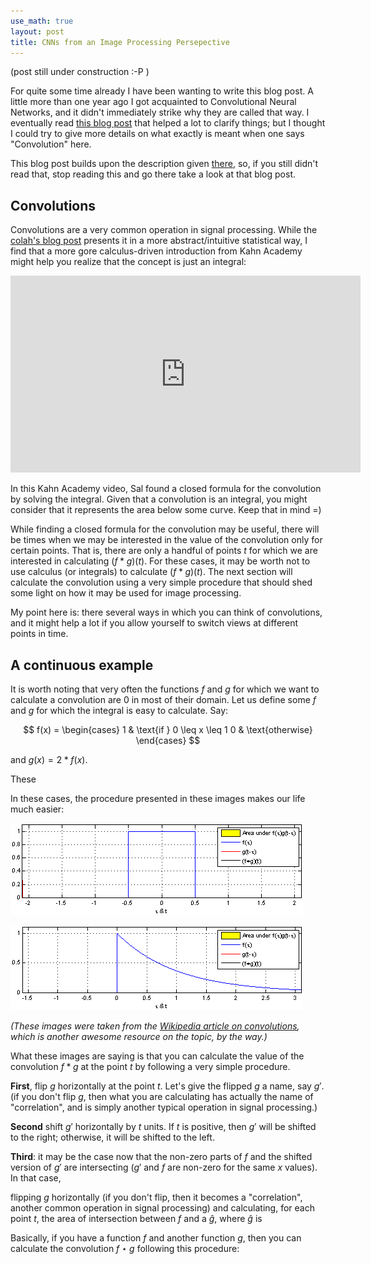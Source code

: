 ```yaml
---
use_math: true
layout: post
title: CNNs from an Image Processing Persepective
---
```


(post still under construction :-P )

For quite some time already I have been wanting to write this blog
post. A little more than one year ago I got acquainted to
Convolutional Neural Networks, and it didn't immediately strike why
they are called that way. I eventually read
[this blog post](http://colah.github.io/posts/2014-07-Understanding-Convolutions/)
that helped a lot to clarify things; but I thought I could try to
give more details on what exactly is meant when one says 
"Convolution" here.

This blog post builds upon the description given
[there](http://colah.github.io/posts/2014-07-Understanding-Convolutions/),
so, if you still didn't read that, stop reading this and go there
take a look at that blog post.


Convolutions
------------

Convolutions are a very common operation in signal processing. While
the [colah's blog post](http://colah.github.io/posts/2014-07-Understanding-Convolutions/)
presents it in a more abstract/intuitive statistical way, I find that
a more gore calculus-driven introduction from Kahn Academy might help
you realize that the concept is just an integral:

<iframe width="560" height="315" src="https://www.youtube.com/embed/IW4Reburjpc" frameborder="0" allowfullscreen></iframe>

In this
Kahn Academy video, Sal found a closed formula for the convolution
by solving the integral. Given that a convolution is an integral,
you might consider that it represents the area below some curve.
Keep that in mind =)

While finding a closed formula for the convolution may be useful,
there will be times when we may be interested
in the value of the convolution only for certain points. That is,
there are only a handful of points $t$ for which we are interested in
calculating $(f \ast g)(t)$. For these cases, it may be worth not
to use calculus (or integrals) to calculate $(f \ast g)(t)$. The
next section will calculate the convolution using a very simple
procedure that should shed some light on how it may be used for
image processing.

My point here is: there several ways in which you can think
of convolutions, and it might help a lot if you allow yourself to
switch views at different points in time.


A continuous example
--------------------

It is worth noting that very often
the functions $f$ and $g$ for which we want to calculate a
convolution are 0 in most of their domain. Let us define some $f$ and
$g$ for which the integral is easy to calculate. Say:

$$
f(x) =
\begin{cases}
1 & \text{if } 0 \leq x \leq 1
0 & \text{otherwise}
\end{cases}
$$

and $g(x) = 2 * f(x)$.

These 

In these cases, the procedure
presented in these images makes our life much easier:

![Convolution of a function with itself.](public/convolution.gif)

![Convolution of a spiky function with a box.](public/convolution2.gif)

_(These images were taken from the
[Wikipedia article on convolutions](https://en.wikipedia.org/wiki/Convolution),
which is another awesome resource on the topic, by the way.)_

What these images are saying is that you can calculate the value of the
convolution $f \ast g$ at the point $t$ by following a very simple
procedure.

**First**, flip $g$ horizontally at the point $t$.
Let's give the flipped $g$ a name, say $g'$. (if you don't flip $g$,
then what you are calculating has actually the name of "correlation",
and is simply another typical operation in signal processing.)

**Second** shift $g'$ horizontally by $t$ units. If $t$ is
positive, then $g'$ will be shifted to the right; otherwise, it will
be shifted to the left.

**Third**: it may be the case now that the non-zero parts of $f$ and
the shifted version of $g'$ are intersecting ($g'$ and $f$ are
non-zero for the same $x$ values). In that case, 

flipping $g$ horizontally (if you don't flip, then it
becomes a "correlation", another common operation in signal processing)
and calculating, for each point $t$, the area of intersection between
$f$ and a  $\hat{g}$, where $\hat{g}$ is 


Basically, if you have a function $f$ and another function $g$, then
you can calculate the convolution $f \star g$ following this
procedure:



